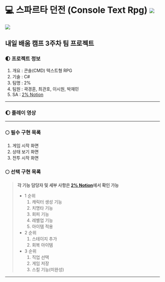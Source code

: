 # 💻 스파르타 던전 (Console Text Rpg) <img src="https://img.shields.io/badge/C%23-5D5D5D?style=flat&logo=csharp&logoColor=FFFFFF"/>    

<img src="https://encrypted-tbn0.gstatic.com/images?q=tbn:ANd9GcSGGtUQnh2auP6-5piyLjjhl-X2ScndYQy1bBnparJO&s"></img>
## 내일 배움 캠프 3주차 팀 프로젝트

### 🌓 프로젝트 정보
1. 개요 : 콘솔(CMD) 텍스트형 RPG
2. 기술 : C#
3. 팀명 : 2%
4. 팀원 : 곽경훈, 최관호, 이시원, 박재민
5. SA : [2% Notion](https://teamsparta.notion.site/2-8558d1211ab049019c5faef439a576b0, "2% SA")
---
### 🌔 플레이 영상

---
### 🌕 필수 구현 목록
1. 게임 시작 화면
2. 상태 보기 화면
3. 전투 시작 화면    

### 🌕 선택 구현 목록
> <b>각 기능 담당자 및 세부 사항은 [2% Notion](https://teamsparta.notion.site/2-8558d1211ab049019c5faef439a576b0, "2% SA")에서 확인 가능</b>     
> * 1 순위
>   1. 캐릭터 생성 기능
>   2. 치명타 기능
>   3. 회피 기능
>   4. 레벨업 기능
>   5. 아이템 적용
> * 2 순위
>   1. 스테이지 추가
>   2. 회복 아이템
> * 3 순위
>   1. 직업 선택
>   2. 게임 저장
>   3. 스킬 기능(미완성)    
---
